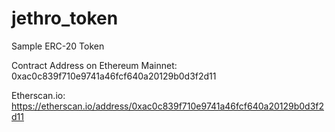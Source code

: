 # jethro_token
Sample ERC-20 Token

Contract Address on Ethereum Mainnet:
0xac0c839f710e9741a46fcf640a20129b0d3f2d11

Etherscan.io:
https://etherscan.io/address/0xac0c839f710e9741a46fcf640a20129b0d3f2d11

